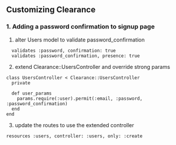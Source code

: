 ## Customizing Clearance

### 1. Adding a password confirmation to signup page
1. alter Users model to validate password_confirmation
```
  validates :password, confirmation: true
  validates :password_confirmation, presence: true
```
2. extend Clearance::UsersController and override strong params
```
class UsersController < Clearance::UsersController
  private

  def user_params
    params.require(:user).permit(:email, :password, :password_confirmation)
  end
end
```
3. update the routes to use the extended controller
```
resources :users, controller: :users, only: :create
```
